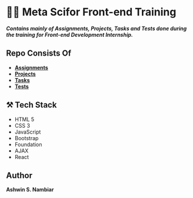 # 👨‍💻 Meta Scifor Front-end Training
***Contains mainly of Assignments, Projects, Tasks and Tests done during the training for Front-end Development Internship.***

## Repo Consists Of
- **[Assignments](./Assignments)**
- **[Projects](./Projects)**
- **[Tasks](./Tasks)**
- **[Tests](./Tests)**

## ⚒️ Tech Stack
- HTML 5
- CSS 3
- JavaScript
- Bootstrap
- Foundation
- AJAX
- React

## Author
**Ashwin S. Nambiar**
  
